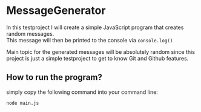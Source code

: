 # MessageGenerator

In this testproject I will create a simple JavaScript program that creates random messages.  
This message will then be printed to the console via `console.log()`

Main topic for the generated messages will be absolutely random since this project is just a simple testproject to get to know Git and Github features.

## How to run the program?

simply copy the following command into your command line:

    node main.js
